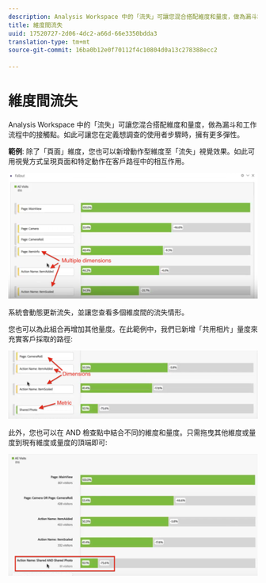```yaml
---
description: Analysis Workspace 中的「流失」可讓您混合搭配維度和量度，做為漏斗和工作流程中的接觸點。如此可讓您在定義想調查的使用者步驟時，擁有更多彈性。
title: 維度間流失
uuid: 17520727-2d06-4dc2-a66d-66e3350bdda3
translation-type: tm+mt
source-git-commit: 16ba0b12e0f70112f4c10804d0a13c278388ecc2

---
```



# 維度間流失

Analysis Workspace 中的「流失」可讓您混合搭配維度和量度，做為漏斗和工作流程中的接觸點。如此可讓您在定義想調查的使用者步驟時，擁有更多彈性。

**範例**: 除了「頁面」維度，您也可以新增動作型維度至「流失」視覺效果。如此可用視覺方式呈現頁面和特定動作在客戶路徑中的相互作用。

![](assets/interdimensional-fallout1.png)

系統會動態更新流失，並讓您查看多個維度間的流失情形。

您也可以為此組合再增加其他量度。在此範例中，我們已新增「共用相片」量度來充實客戶採取的路徑:

![](assets/interdimensional-fallout2.png)

此外，您也可以在 AND 檢查點中結合不同的維度和量度。只需拖曳其他維度或量度到現有維度或量度的頂端即可:

![](assets/interdimensional-fallout3.png)

